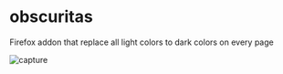 # obscuritas
Firefox addon that replace all light colors to dark colors on every page

![capture](https://github.com/caramelopardalis/obscuritas/blob/master/obscuritas-capture.gif)
